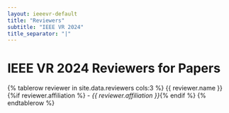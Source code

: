 ```yaml
---
layout: ieeevr-default
title: "Reviewers"
subtitle: "IEEE VR 2024"
title_separator: "|"
---
```


<link rel="stylesheet" href="{{ '/assets/css/tableStyles.css' | relative_url }}">

<div>
    <h1> IEEE VR 2024 Reviewers for Papers </h1>
    <table class="styled-table" style="font-size: 0.8em; ">
    {% tablerow reviewer in site.data.reviewers cols:3 %}
        {{ reviewer.name }}{%if reviewer.affiliation %} - <i>{{ reviewer.affiliation }}</i>{% endif %}
    {% endtablerow %}
</table>
</div>
